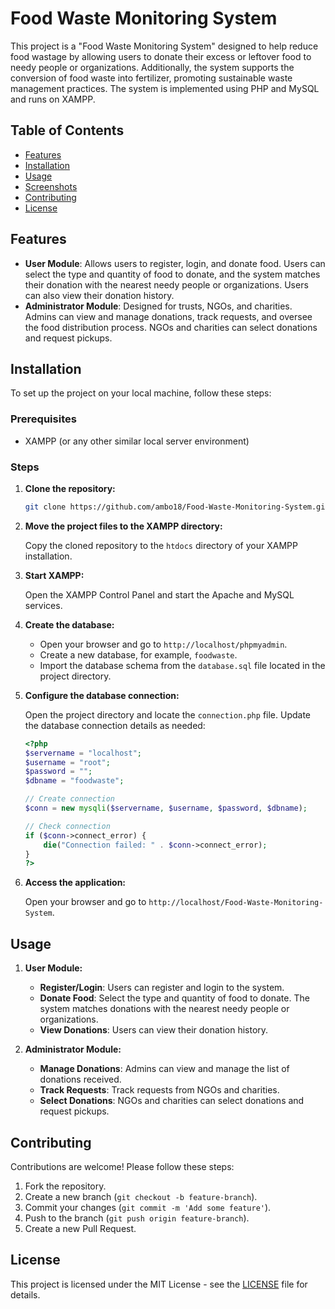 # Food Waste Monitoring System

This project is a "Food Waste Monitoring System" designed to help reduce food wastage by allowing users to donate their excess or leftover food to needy people or organizations. Additionally, the system supports the conversion of food waste into fertilizer, promoting sustainable waste management practices. The system is implemented using PHP and MySQL and runs on XAMPP.

## Table of Contents
- [Features](#features)
- [Installation](#installation)
- [Usage](#usage)
- [Screenshots](#screenshots)
- [Contributing](#contributing)
- [License](#license)

## Features

- **User Module**: Allows users to register, login, and donate food. Users can select the type and quantity of food to donate, and the system matches their donation with the nearest needy people or organizations. Users can also view their donation history.
- **Administrator Module**: Designed for trusts, NGOs, and charities. Admins can view and manage donations, track requests, and oversee the food distribution process. NGOs and charities can select donations and request pickups.

## Installation

To set up the project on your local machine, follow these steps:

### Prerequisites

- XAMPP (or any other similar local server environment)

### Steps

1. **Clone the repository:**

    ```bash
    git clone https://github.com/ambo18/Food-Waste-Monitoring-System.git
    ```

2. **Move the project files to the XAMPP directory:**

    Copy the cloned repository to the `htdocs` directory of your XAMPP installation.

3. **Start XAMPP:**

    Open the XAMPP Control Panel and start the Apache and MySQL services.

4. **Create the database:**

    - Open your browser and go to `http://localhost/phpmyadmin`.
    - Create a new database, for example, `foodwaste`.
    - Import the database schema from the `database.sql` file located in the project directory.

5. **Configure the database connection:**

    Open the project directory and locate the `connection.php` file. Update the database connection details as needed:

    ```php
    <?php
    $servername = "localhost";
    $username = "root";
    $password = "";
    $dbname = "foodwaste";

    // Create connection
    $conn = new mysqli($servername, $username, $password, $dbname);

    // Check connection
    if ($conn->connect_error) {
        die("Connection failed: " . $conn->connect_error);
    }
    ?>
    ```

6. **Access the application:**

    Open your browser and go to `http://localhost/Food-Waste-Monitoring-System`.

## Usage

1. **User Module:**

    - **Register/Login**: Users can register and login to the system.
    - **Donate Food**: Select the type and quantity of food to donate. The system matches donations with the nearest needy people or organizations.
    - **View Donations**: Users can view their donation history.

2. **Administrator Module:**

    - **Manage Donations**: Admins can view and manage the list of donations received.
    - **Track Requests**: Track requests from NGOs and charities. 
    - **Select Donations**: NGOs and charities can select donations and request pickups.

## Contributing

Contributions are welcome! Please follow these steps:

1. Fork the repository.
2. Create a new branch (`git checkout -b feature-branch`).
3. Commit your changes (`git commit -m 'Add some feature'`).
4. Push to the branch (`git push origin feature-branch`).
5. Create a new Pull Request.

## License

This project is licensed under the MIT License - see the [LICENSE](LICENSE) file for details.

